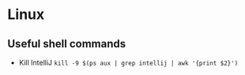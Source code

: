 # Linux

## Useful shell commands

* Kill IntelliJ `kill -9 $(ps aux | grep intellij | awk '{print $2}')`
